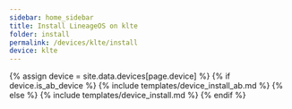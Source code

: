 ```yaml
---
sidebar: home_sidebar
title: Install LineageOS on klte
folder: install
permalink: /devices/klte/install
device: klte
---
```

{% assign device = site.data.devices[page.device] %}
{% if device.is_ab_device %}
{% include templates/device_install_ab.md %}
{% else %}
{% include templates/device_install.md %}
{% endif %}
